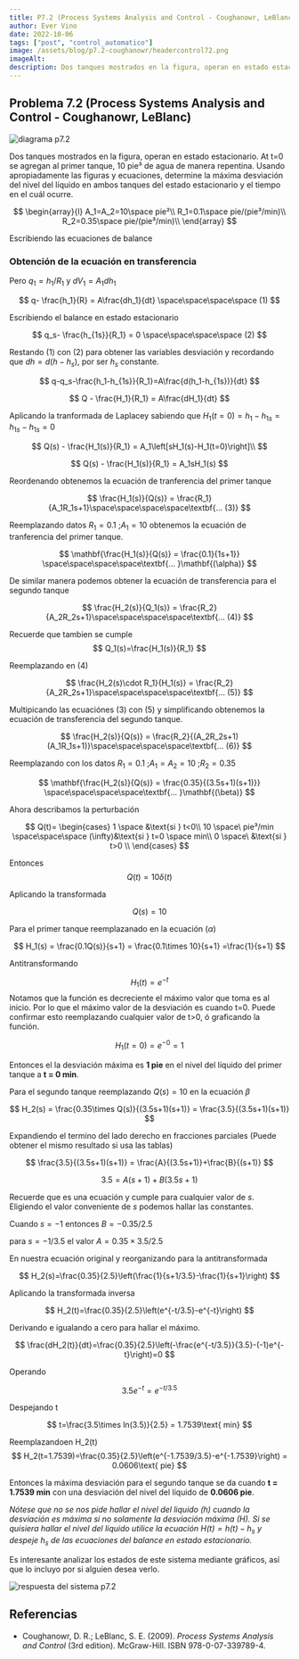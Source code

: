 ```yaml
---
title: P7.2 (Process Systems Analysis and Control - Coughanowr, LeBlanc)
author: Ever Vino
date: 2022-10-06
tags: ["post", "control_automatico"]
image: /assets/blog/p7.2-coughanowr/headercontrol72.png
imageAlt: 
description: Dos tanques mostrados en la figura, operan en estado estacionario. At t=0 se agregan al primer tanque, 10 pie³ de agua de manera repentina. Usando apropiadamente las figuras y ecuaciones, determine la máxima desviación del nivel del líquido en ambos tanques del estado estacionario y el tiempo en el cuál ocurre.
---
```


## Problema 7.2 (Process Systems Analysis and Control - Coughanowr, LeBlanc)

![diagrama p7.2](../../assets/blog/p7.2-coughanowr/headercontrol72.png)

Dos tanques mostrados en la figura, operan en estado estacionario. At t=0 se agregan al primer tanque, 10 pie³ de agua de manera repentina. Usando apropiadamente las figuras y ecuaciones, determine la máxima desviación del nivel del líquido en ambos tanques del estado estacionario y el tiempo en el cuál ocurre.

$$
\begin{array}{l}
A_1=A_2=10\space pie²\\
R_1=0.1\space pie/(pie³/min)\\
R_2=0.35\space pie/(pie³/min)\\
\end{array}
$$

Escribiendo las ecuaciones de balance 

### Obtención de la ecuación en transferencia

Pero $q_1 = h_1/R_1$ y  $dV_1 = A_1dh_1$

$$
q- \frac{h_1}{R} = A\frac{dh_1}{dt} \space\space\space\space (1)
$$

Escribiendo el balance en estado estacionario

$$
q_s- \frac{h_{1s}}{R_1} = 0 \space\space\space\space (2)
$$

Restando (1) con (2) para obtener las variables desviación y recordando que $dh=d(h-h_s)$, por ser $h_s$ constante.

$$
q-q_s-\frac{h_1-h_{1s}}{R_1}=A\frac{d(h_1-h_{1s})}{dt}
$$

$$
Q - \frac{H_1}{R_1} = A\frac{dH_1}{dt}
$$

Aplicando la tranformada de Laplacey sabiendo que $H_1(t=0)= h_1-h_{1s}=h_{1s}-h_{1s}=0$

$$
Q(s) - \frac{H_1(s)}{R_1} = A_1\left[sH_1(s)-H_1(t=0)\right]\\
$$

$$
Q(s) - \frac{H_1(s)}{R_1} = A_1sH_1(s)
$$

Reordenando obtenemos la ecuación de tranferencia del primer tanque

$$
\frac{H_1(s)}{Q(s)} = \frac{R_1}{A_1R_1s+1}\space\space\space\space\textbf{... (3)}
$$

Reemplazando datos $R_1=0.1\text{   ;}A_1=10$  obtenemos la ecuación de tranferencia del primer tanque.

$$
\mathbf{\frac{H_1(s)}{Q(s)} = \frac{0.1}{1s+1}} \space\space\space\space\textbf{... }\mathbf{(\alpha)}
$$

De similar manera podemos obtener la ecuación de transferencia para el segundo tanque

$$
\frac{H_2(s)}{Q_1(s)} = \frac{R_2}{A_2R_2s+1}\space\space\space\space\textbf{... (4)}
$$

Recuerde que tambien se cumple
$$
Q_1(s)=\frac{H_1(s)}{R_1}
$$

Reemplazando en (4)

$$
\frac{H_2(s)\cdot R_1}{H_1(s)} = \frac{R_2}{A_2R_2s+1}\space\space\space\space\textbf{... (5)}
$$

Multipicando las ecuaciónes (3) con (5)  y simplificando obtenemos la ecuación de transferencia del segundo tanque.

$$
\frac{H_2(s)}{Q(s)} = \frac{R_2}{(A_2R_2s+1)(A_1R_1s+1)}\space\space\space\space\textbf{... (6)}
$$

Reemplazando con los datos $R_1=0.1\text{   ;}A_1=A_2=10\text{   ;}R_2=0.35$

$$
\mathbf{\frac{H_2(s)}{Q(s)} = \frac{0.35}{(3.5s+1)(s+1)}} \space\space\space\space\textbf{... }\mathbf{(\beta)}
$$

Ahora describamos la perturbación

$$
Q(t)=
\begin{cases}
   1 \space &\text{si } t<0\\
   10 \space\ pie³/min \space\space\space (\infty)&\text{si } t=0 \space min\\
   0 \space\ &\text{si } t>0 \\
\end{cases}
$$

Entonces
$$
Q(t) = 10 \delta (t)
$$

Aplicando la transformada

$$
Q(s) = 10
$$

Para el primer tanque reemplazanado en la ecuación $(\alpha)$

$$
H_1(s) = \frac{0.1Q(s)}{s+1}  = \frac{0.1\times 10}{s+1} =\frac{1}{s+1} 
$$


Antitransformando

$$
H_1(t) = e^{-t}
$$
Notamos que la función es decreciente el máximo valor que toma es al inicio. Por lo que el máximo valor de la desviación es cuando t=0. Puede confirmar esto reemplazando cualquier valor de t>0, ó graficando la función.

$$
H_1(t=0) = e^{-0} = 1
$$

Entonces el la desviación máxima es **1 pie** en el nivel del líquido del primer tanque a **t = 0 min**.

Para el segundo tanque reemplazando $Q(s)=10$ en la ecuación $\beta$

$$
H_2(s) = \frac{0.35\times Q(s)}{(3.5s+1)(s+1)} = \frac{3.5}{(3.5s+1)(s+1)}
$$

Expandiendo el termino del lado derecho en fracciones parciales (Puede obtener el mismo resultado si usa las tablas)

$$
\frac{3.5}{(3.5s+1)(s+1)} = \frac{A}{(3.5s+1)}+\frac{B}{(s+1)}
$$

$$
3.5 = A(s+1)+B(3.5s+1)
$$

Recuerde que es una ecuación y cumple para cualquier valor de $s$. Eligiendo el valor conveniente de $s$ podemos hallar las constantes.

Cuando $s=-1$ entonces $B = -0.35/2.5$

para $s=-1/3.5$ el valor $A=0.35\times 3.5/2.5$

En nuestra ecuación original y reorganizando para la antitransformada

$$
H_2(s)=\frac{0.35}{2.5}\left(\frac{1}{s+1/3.5}-\frac{1}{s+1}\right)
$$

Aplicando la transformada inversa

$$
H_2(t)=\frac{0.35}{2.5}\left(e^{-t/3.5}-e^{-t}\right)
$$

Derivando e igualando a cero para hallar el máximo.

$$
\frac{dH_2(t)}{dt}=\frac{0.35}{2.5}\left(-\frac{e^{-t/3.5}}{3.5}-(-1)e^{-t}\right)=0
$$

Operando

$$
3.5e^{-t}=e^{-t/3.5}
$$

Despejando t 

$$
t=\frac{3.5\times ln(3.5)}{2.5} = 1.7539\text{ min}
$$

Reemplazandoen H_2(t)
$$
H_2(t=1.7539)=\frac{0.35}{2.5}\left(e^{-1.7539/3.5}-e^{-1.7539}\right) = 0.0606\text{ pie}
$$

Entonces la máxima desviación para el segundo tanque se da cuando **t = 1.7539 min** con una desviación del nivel del líquido de **0.0606 pie**.

_Nótese que no se nos pide hallar el nivel del liquido (h) cuando la desviación es máxima  si no solamente la desviación  máxima (H). Si se quisiera hallar el nivel del liquido utilice la ecuación *$H(t) = h(t)-h_s$* y despeje $h_s$ de las ecuaciones del balance en estado estacionario._

Es interesante analizar los estados de este sistema mediante gráficos, así que lo incluyo por si alguien desea verlo.

![respuesta del sistema p7.2](../../assets/blog/p7.2-coughanowr/p72r.png)


## Referencias

* Coughanowr, D. R.; LeBlanc, S. E. (2009). _Process Systems Analysis and Control_ (3rd edition). McGraw-Hill. ISBN 978-0-07-339789-4.